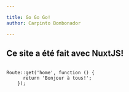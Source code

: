 ```yaml
---

title: Go Go Go!
author: Carpinto Bombonador

---
```


## Ce site a été fait avec NuxtJS! 

``` php{3}

Route::get('home', function () {
      return 'Bonjour à tous!';
    });

```

